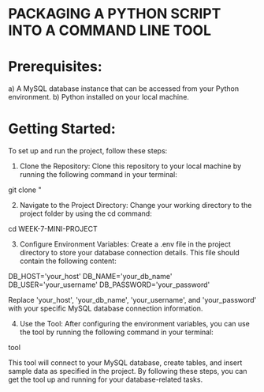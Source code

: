 # PACKAGING A PYTHON SCRIPT INTO A COMMAND LINE TOOL

# Prerequisites:

a) A MySQL database instance that can be accessed from your Python environment.
b) Python installed on your local machine.

# Getting Started:

To set up and run the project, follow these steps:

1. Clone the Repository:
Clone this repository to your local machine by running the following command in your terminal:

git clone "

2. Navigate to the Project Directory:
Change your working directory to the project folder by using the cd command:


cd WEEK-7-MINI-PROJECT

3. Configure Environment Variables:
Create a .env file in the project directory to store your database connection details. This file should contain the following content:


DB_HOST='your_host'
DB_NAME='your_db_name'
DB_USER='your_username'
DB_PASSWORD='your_password'

Replace 'your_host', 'your_db_name', 'your_username', and 'your_password' with your specific MySQL database connection information.

4. Use the Tool:
After configuring the environment variables, you can use the tool by running the following command in your terminal:


tool

This tool will connect to your MySQL database, create tables, and insert sample data as specified in the project. By following these steps, you can get the tool up and running for your database-related tasks.





